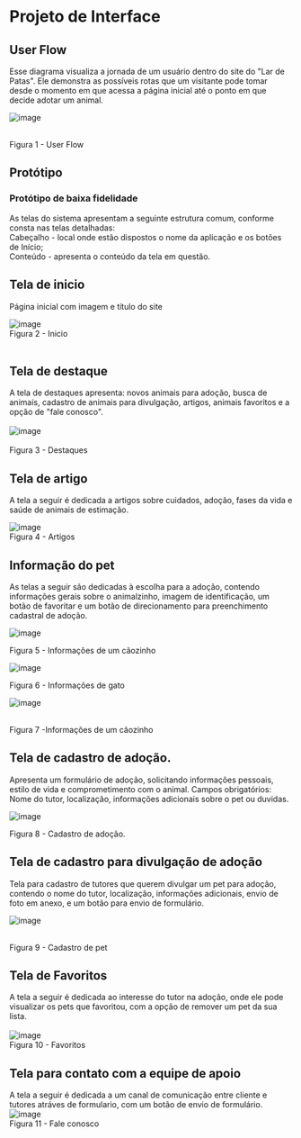
# Projeto de Interface

## User Flow

Esse diagrama visualiza a jornada de um usuário dentro do site do "Lar de Patas". Ele demonstra as possíveis rotas que um visitante pode tomar desde o momento em que acessa a página inicial até o ponto em que decide adotar um animal.

![image](https://github.com/user-attachments/assets/d595cf15-b0c3-4d7a-b9e9-22aab109dfa6)

<br> 
Figura 1 - User Flow

## Protótipo
### Protótipo de baixa fidelidade
As telas do sistema apresentam a seguinte estrutura comum, conforme consta nas telas detalhadas:
<br>
Cabeçalho - local onde estão dispostos o nome da aplicação e os botões de Início;
<br>
Conteúdo - apresenta o conteúdo da tela em questão.
## Tela de inicio 
Página inicial com imagem e título do site

![image](https://github.com/user-attachments/assets/7f01cb44-0526-4607-9cff-0cff0e67c93b)
<br>
Figura 2 - Inicio
<br>
<br>
## Tela de destaque
 A tela de destaques apresenta: novos animais para adoção, busca de animais, cadastro de animais para divulgação, artigos, animais favoritos e a opção de "fale conosco". 
 <br>
 <br>
 ![image](https://github.com/user-attachments/assets/ca04f8b6-7145-49d7-b59b-9b1933092165)
<br>
<br>
Figura 3 - Destaques
<br>

## Tela de artigo
A tela a seguir é dedicada a artigos sobre cuidados, adoção, fases da vida e saúde de animais de estimação.

![image](https://github.com/user-attachments/assets/5abc6bc5-6680-4582-8634-0f463f9af301)
<br>
Figura 4 - Artigos
## Informação do pet
As telas a seguir são dedicadas à escolha para a adoção, contendo informações gerais sobre o animalzinho, imagem de identificação, um botão de favoritar e um botão de direcionamento para preenchimento cadastral de adoção.

![image](https://github.com/user-attachments/assets/984d6609-ed17-4d3b-b5a5-414251ba06b8)

Figura 5 - Informações de um cãozinho

![image](https://github.com/user-attachments/assets/adee04ef-52a7-4003-ba68-c4819aece399)

Figura 6 - Informações de gato

![image](https://github.com/user-attachments/assets/6d5b3665-4906-4916-9082-e06b1a4c43bf)

<br>
Figura 7 -Informações de um cãozinho

## Tela de cadastro de adoção.
Apresenta um formulário de adoção, solicitando informações pessoais, estilo de vida e comprometimento com o animal.
Campos obrigatórios: Nome do tutor, localização, informações adicionais sobre o pet ou duvidas.

![image](https://github.com/user-attachments/assets/50128d1c-7280-4080-91c5-8e49cde53bb8)

Figura 8 - Cadastro de adoção.
## Tela de cadastro para divulgação de adoção
Tela para cadastro de tutores que querem divulgar um pet para adoção, contendo o nome do tutor, localização, informações adicionais, envio de foto em anexo, e um botão para envio de formulário.

![image](https://github.com/user-attachments/assets/ba9587bd-8054-4a68-9619-5567f5b28df0)

<br>
Figura 9 - Cadastro de pet

## Tela de Favoritos

A tela a seguir é dedicada ao interesse do tutor na adoção, onde ele pode visualizar os pets que favoritou, com a opção de remover um pet da sua lista.
<br>
<br> 
![image](https://github.com/user-attachments/assets/7a2e066a-71eb-431a-86b1-80d699046ea6)
<br>
Figura 10 - Favoritos 
## Tela para contato com a equipe de apoio

A tela a seguir é dedicada a um canal de comunicação entre cliente e tutores atráves de formulario, com um botão de envio de formulário.
<br> 
![image](https://github.com/user-attachments/assets/35567445-bb87-4072-8bd6-22ea7a99f159)
<br>
Figura 11 - Fale conosco




